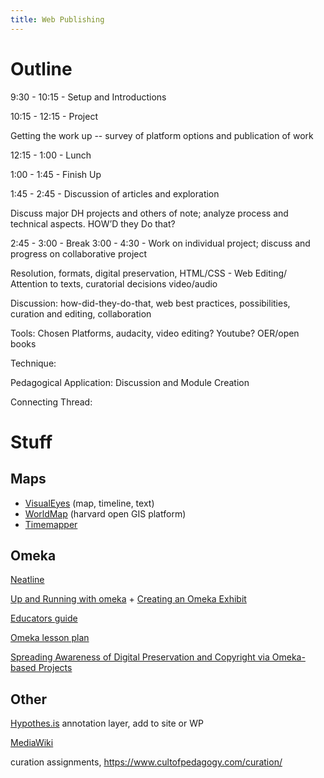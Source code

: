 ```yaml
---
title: Web Publishing
---
```


# Outline

9:30 - 10:15 - Setup and Introductions

10:15 - 12:15 - Project 

Getting the work up -- survey of platform options and publication of work

12:15 - 1:00 - Lunch

1:00 - 1:45 - Finish Up 

1:45 - 2:45 - Discussion of articles and exploration 

Discuss major DH projects and others of note; analyze process and technical aspects. 
HOW’D they Do that? 

2:45 - 3:00 - Break
3:00 - 4:30 - Work on individual project; discuss and progress on collaborative project

Resolution, formats, digital preservation, 
HTML/CSS - Web Editing/ Attention to texts, curatorial decisions
video/audio

Discussion: how-did-they-do-that, web best practices, possibilities, curation and editing, collaboration

Tools: Chosen Platforms, audacity, video editing? Youtube? OER/open books

Technique: 

Pedagogical Application: Discussion and Module Creation
 
Connecting Thread:

# Stuff

## Maps

- [VisualEyes](http://www.viseyes.org/visualeyes/) (map, timeline, text)
- [WorldMap](http://worldmap.harvard.edu/) (harvard open GIS platform)
- [Timemapper](http://timemapper.okfnlabs.org/)

## Omeka 

[Neatline](http://neatline.org/about/)

[Up and Running with omeka](http://programminghistorian.org/lessons/up-and-running-with-omeka) + [Creating an Omeka Exhibit](http://programminghistorian.org/lessons/creating-an-omeka-exhibit)

[Educators guide](http://info.omeka.net/omeka-net-help/use-case-educators/)

[Omeka lesson plan](http://amandafrench.net/2013/11/12/introduction-to-omeka-lesson-plan/)

[Spreading Awareness of Digital Preservation and Copyright via Omeka-based Projects](https://jitp.commons.gc.cuny.edu/spreading-awareness-of-digital-preservation-and-copyright-via-omeka-based-projects/)

## Other 

[Hypothes.is](https://hypothes.is/) annotation layer, add to site or WP

[MediaWiki](https://www.mediawiki.org/wiki/MediaWiki)

curation assignments, https://www.cultofpedagogy.com/curation/ 